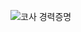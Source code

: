 ![코사 경력증명](https://user-images.githubusercontent.com/86590036/151988897-297c2781-560a-4daf-b4f3-4bfe81f76ecf.png)
